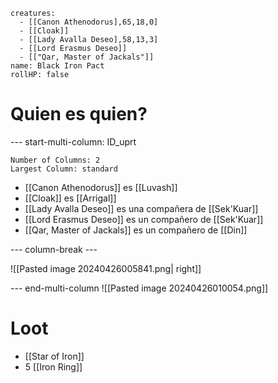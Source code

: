 ```encounter
creatures:
  - [[Canon Athenodorus],65,18,0]
  - [[Cloak]]
  - [[Lady Avalla Deseo],58,13,3]
  - [[Lord Erasmus Deseo]]
  - [["Qar, Master of Jackals"]]
name: Black Iron Pact
rollHP: false
```
# Quien es quien?

--- start-multi-column: ID_uprt
```column-settings
Number of Columns: 2
Largest Column: standard
```

- [[Canon Athenodorus]] es [[Luvash]]
- [[Cloak]] es [[Arrigal]]
- [[Lady Avalla Deseo]] es una compañera de [[Sek'Kuar]]
- [[Lord Erasmus Deseo]] es un compañero de [[Sek'Kuar]]
- [[Qar, Master of Jackals]] es un compañero de [[Din]]

--- column-break ---


![[Pasted image 20240426005841.png| right]]


--- end-multi-column
![[Pasted image 20240426010054.png]]
# Loot
- [[Star of Iron]]
- 5 [[Iron Ring]]